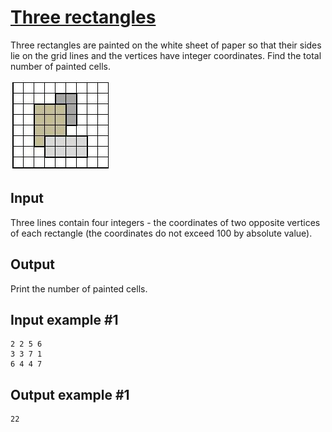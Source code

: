 # [Three rectangles](https://www.e-olymp.com/en/problems/7504)
Three rectangles are painted on the white sheet of paper so that their sides lie on the grid lines and the vertices have integer coordinates. Find the total number of painted cells.

![5775c06574fd8c9b2e9099ca35856fd0.png](5775c06574fd8c9b2e9099ca35856fd0.png)

## Input
Three lines contain four integers - the coordinates of two opposite vertices of each rectangle (the coordinates do not exceed 100 by absolute value).

## Output
Print the number of painted cells.

## Input example #1
```
2 2 5 6
3 3 7 1
6 4 4 7
```

## Output example #1
```
22
```
